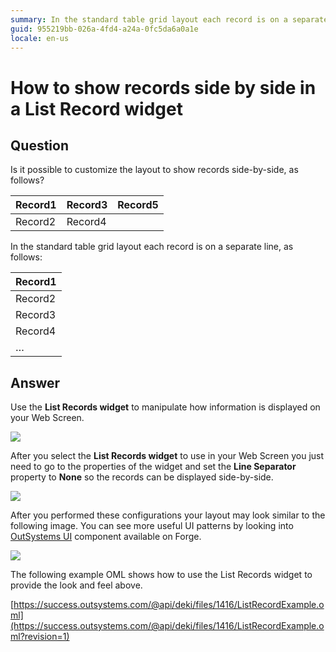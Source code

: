 ```yaml
---
summary: In the standard table grid layout each record is on a separate line. Here, we'll show how to achive other record arrangements, such as diplaying records side by side.
guid: 955219bb-026a-4fd4-a24a-0fc5da6a0a1e
locale: en-us
---
```


# How to show records side by side in a List Record widget

## Question

Is it possible to customize the layout to show records side-by-side, as follows?

| Record1 | Record3 | Record5 |
|---------|---------|---------|
| Record2 | Record4 |         |

In the standard table grid layout each record is on a separate line, as follows:

| Record1 |
|---------|
| Record2 |
| Record3 |
| Record4 |
| …       |

## Answer

Use the **List Records widget** to manipulate how information is displayed on your Web Screen.

![](images/How-to-show-records-side-by-side-in-a-List-Record-widget_0.png)

After you select the **List Records widget** to use in your Web Screen you just need to go to the properties of the widget and set the **Line Separator** property to **None** so the records can be displayed side-by-side.

![](images/How-to-show-records-side-by-side-in-a-List-Record-widget_1.png)

After you performed these configurations your layout may look similar to the following image. You can see more useful UI patterns by looking into  [OutSystems UI](https://www.outsystems.com/forge/component-overview/1385/outsystems-ui) component available on Forge.

![](images/How-to-show-records-side-by-side-in-a-List-Record-widget_2.png)

The following example OML shows how to use the List Records widget to provide the look and feel above.

[https://success.outsystems.com/@api/deki/files/1416/ListRecordExample.oml](https://success.outsystems.com/@api/deki/files/1416/ListRecordExample.oml?revision=1)

